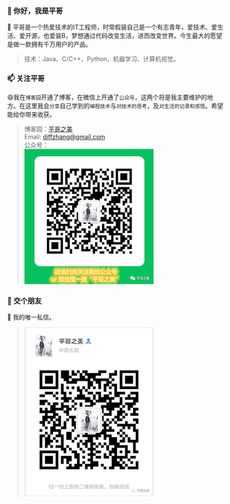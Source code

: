 ### 👋 你好，我是平哥 

<!--
**GuopingZ/GuopingZ** is a ✨ _special_ ✨ repository because its `README.md` (this file) appears on your GitHub profile.

Here are some ideas to get you started:

- 🔭 I’m currently working on ...

- 🌱 I’m currently learning ...

- 👯 I’m looking to collaborate on ...

- 🤔 I’m looking for help with ...

- 💬 Ask me about ...

- 📫 How to reach me: ...

- 😄 Pronouns: ...

- ⚡ Fun fact: ...

  -->

🌱 平哥是一个热爱技术的IT工程师，时常假装自己是一个有志青年，爱技术、爱生活、爱开源，也爱装B，梦想通过代码改变生活，进而改变世界。今生最大的愿望是做一款拥有千万用户的产品。

> 技术：Java、C/C++、Python，机器学习、计算机视觉。

### 📫 关注平哥
😄我在`博客园`开通了博客，在微信上开通了`公众号`，这两个将是我主要维护的地方。在这里我会`分享`自己学到的`编程技术`与`对技术的思考`，及`对生活的记录和感悟`。希望能给你带来收获。

> 博客园：[平哥之美](https://www.cnblogs.com/pingGeBeauty/)  
> Email: diffzhang@gmail.com  
> 公众号：  
> ![公众号：平哥之美](公众号二维码.png)


### 👯 交个朋友

💬 我的唯一私信。  
> ![微信：平哥之美](微信二维码.jpg)




